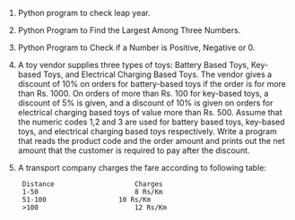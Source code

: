 1. Python program to check leap year.

2. Python Program to Find the Largest Among Three Numbers.

3. Python Program to Check if a Number is Positive, Negative or 0.

4. A toy vendor supplies three types of toys: Battery Based Toys, Key-based Toys, and Electrical Charging Based Toys.
   The vendor gives a discount of 10% on orders for battery-based toys if the order is for more than Rs. 1000.
   On orders of more than Rs. 100 for key-based toys, a discount of 5% is given,
   and a discount of 10% is given on orders for electrical charging based toys of value more than Rs. 500.
   Assume that the numeric codes 1,2 and 3 are used for battery based toys, key-based toys, and electrical charging based toys respectively.
   Write a program that reads the product code and the order amount and prints out the net amount that the customer is required to pay after the discount.

5. A transport company charges the fare according to following table:

		Distance					Charges
		1-50						8 Rs/Km
		51-100					10 Rs/Km
		>100						12 Rs/Km